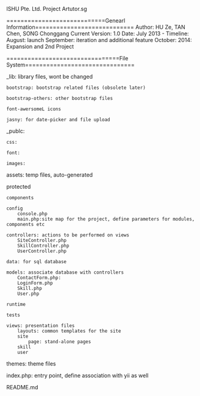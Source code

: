 ISHU Pte. Ltd.
Project Artutor.sg

============================Genearl Information============================
Author:  HU Ze, TAN Chen, SONG Chonggang
Current Version: 1.0
Date: July  2013 - 
Timeline: 
	August: launch
	September: iteration and additional feature
	October:
	2014: Expansion and 2nd Project

================================File System===============================

_lib: library files, wont be changed
	
	bootstrap: bootstrap related files (obsolete later)
	
	bootstrap-others: other bootstrap files
	
	font-awersomeL icons
	
	jasny: for date-picker and file upload


_publc:
	
	css: 
	
	font:
	
	images:

assets: temp files, auto-generated

protected
	
	components
	
	config
		console.php
		main.php:site map for the project, define parameters for modules, components etc
	
	controllers: actions to be performed on views
		SiteController.php
		SkillController.php
		UserController.php
	
	data: for sql database
	
	models: associate database with controllers
		ContactForm.php:
		LoginForm.php
		Skill.php
		User.php

	runtime

	tests

	views: presentation files
		layouts: common templates for the site
		site
			page: stand-alone pages
		skill
		user

themes: theme files

index.php: entry point, define association with yii as well

README.md